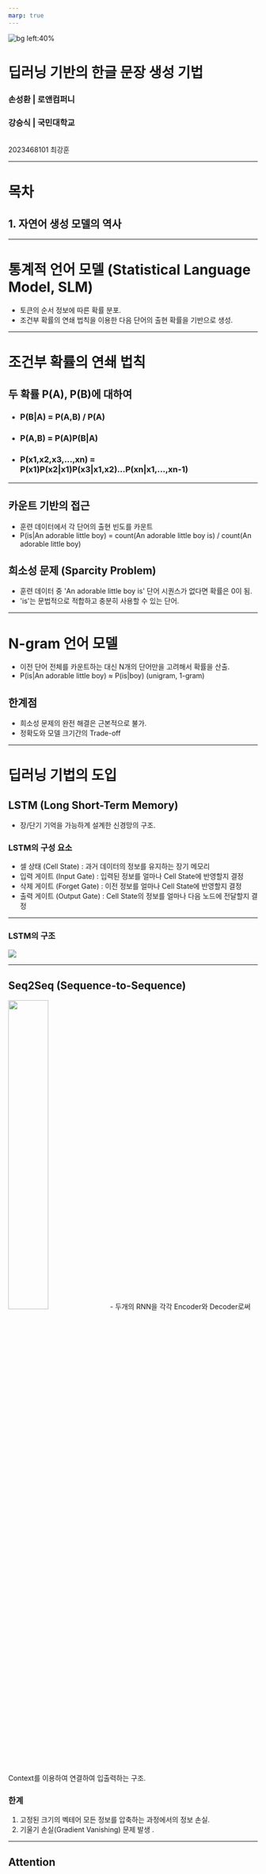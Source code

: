 ```yaml
---
marp: true
---
```

![bg left:40%](https://www.einfochips.com/blog/wp-content/uploads/2019/04/3-ways-ai-chatbots-can-transform-the-telecom-industry-featured.jpg)
# **딥러닝 기반의 한글 문장 생성 기법**
### 손성환 | 로앤컴퍼니
### 강승식 | 국민대학교
<br />
 2023468101 최강훈

---
# **목차**
## 1. 자연어 생성 모델의 역사
---
<!-- _header: 자연어 생성 모델의 역사 -->
# 통계적 언어 모델 (Statistical Language Model, SLM)
- 토큰의 순서 정보에 따른 확률 분포.
- 조건부 확률의 연쇄 법칙을 이용한 다음 단어의 출현 확률을 기반으로 생성.

---
<!-- _header: 자연어 생성 모델의 역사 -->
# 조건부 확률의 연쇄 법칙
## 두 확률 P(A), P(B)에 대하여
- ### P(B|A) = P(A,B) / P(A)
- ### P(A,B) = P(A)P(B|A)
- ### P(x1,x2,x3,...,xn) = P(x1)P(x2|x1)P(x3|x1,x2)...P(xn|x1,...,xn-1)

---
<!-- _header: 자연어 생성 모델의 역사 -->
## 카운트 기반의 접근
- 훈련 데이터에서 각 단어의 출현 빈도를 카운트
- P(is|An adorable little boy) = count(An adorable little boy is) / count(An adorable little boy)
## 희소성 문제 (Sparcity Problem)
- 훈련 데이터 중 'An adorable little boy is' 단어 시퀀스가 없다면 확률은 0이 됨.
- 'is'는 문법적으로 적합하고 충분히 사용할 수 있는 단어.

---
# N-gram 언어 모델
- 이전 단어 전체를 카운트하는 대신 N개의 단어만을 고려해서 확률을 산출.
- P(is|An adorable little boy) ≈ P(is|boy) (unigram, 1-gram)
## 한계점
- 희소성 문제의 완전 해결은 근본적으로 불가.
- 정확도와 모델 크기간의 Trade-off


---
<!-- _header: 자연어 생성 모델의 역사 -->
# 딥러닝 기법의 도입
## LSTM (Long Short-Term Memory)
- 장/단기 기억을 가능하계 설계한 신경망의 구조.

### LSTM의 구성 요소
- 셀 상태 (Cell State) : 과거 데이터의 정보를 유지하는 장기 메모리
- 입력 게이트 (Input Gate) : 입력된 정보를 얼마나 Cell State에 반영할지 결정
- 삭제 게이트 (Forget Gate) : 이전 정보를 얼마나 Cell State에 반영할지 결정
- 출력 게이트 (Output Gate) : Cell State의 정보를 얼마나 다음 노드에 전달할지 결정

---
<!-- _header: 자연어 생성 모델의 역사 -->
### LSTM의 구조

![](https://img1.daumcdn.net/thumb/R1280x0/?scode=mtistory2&fname=https%3A%2F%2Ft1.daumcdn.net%2Fcfile%2Ftistory%2F999F603E5ACB86A005)

---
<!-- _header: 자연어 생성 모델의 역사 -->
## Seq2Seq (Sequence-to-Sequence)
<img width="40%" style="margin: 0 auto" src="https://wikidocs.net/images/page/24996/seq2seq%EB%AA%A8%EB%8D%B811.PNG" />
- 두개의 RNN을 각각 Encoder와 Decoder로써 Context를 이용하여 연결하여 입출력하는 구조.

### 한계
1. 고정된 크기의 벡테어 모든 정보를 압축하는 과정에서의 정보 손실.
2. 기울기 손실(Gradient Vanishing) 문제 발생 .

<!-- _footer: '[1] ㅁㄴㅇㅁㄴㅇ'-->
---
<!-- _header: 자연어 생성 모델의 역사 -->
## Attention
